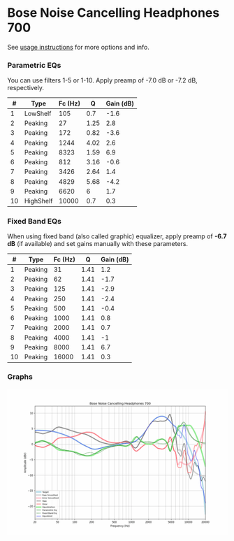 # Bose Noise Cancelling Headphones 700
See [usage instructions](https://github.com/jaakkopasanen/AutoEq#usage) for more options and info.

### Parametric EQs
You can use filters 1-5 or 1-10. Apply preamp of -7.0 dB or -7.2 dB, respectively.

|   # | Type      |   Fc (Hz) |    Q |   Gain (dB) |
|-----|-----------|-----------|------|-------------|
|   1 | LowShelf  |       105 | 0.7  |        -1.6 |
|   2 | Peaking   |        27 | 1.25 |         2.8 |
|   3 | Peaking   |       172 | 0.82 |        -3.6 |
|   4 | Peaking   |      1244 | 4.02 |         2.6 |
|   5 | Peaking   |      8323 | 1.59 |         6.9 |
|   6 | Peaking   |       812 | 3.16 |        -0.6 |
|   7 | Peaking   |      3426 | 2.64 |         1.4 |
|   8 | Peaking   |      4829 | 5.68 |        -4.2 |
|   9 | Peaking   |      6620 | 6    |         1.7 |
|  10 | HighShelf |     10000 | 0.7  |         0.3 |

### Fixed Band EQs
When using fixed band (also called graphic) equalizer, apply preamp of **-6.7 dB** (if available) and set gains manually with these parameters.

|   # | Type    |   Fc (Hz) |    Q |   Gain (dB) |
|-----|---------|-----------|------|-------------|
|   1 | Peaking |        31 | 1.41 |         1.2 |
|   2 | Peaking |        62 | 1.41 |        -1.7 |
|   3 | Peaking |       125 | 1.41 |        -2.9 |
|   4 | Peaking |       250 | 1.41 |        -2.4 |
|   5 | Peaking |       500 | 1.41 |        -0.4 |
|   6 | Peaking |      1000 | 1.41 |         0.8 |
|   7 | Peaking |      2000 | 1.41 |         0.7 |
|   8 | Peaking |      4000 | 1.41 |        -1   |
|   9 | Peaking |      8000 | 1.41 |         6.7 |
|  10 | Peaking |     16000 | 1.41 |         0.3 |

### Graphs
![](./Bose%20Noise%20Cancelling%20Headphones%20700.png)
